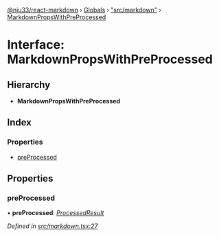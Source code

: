 [@nju33/react-markdown](../README.md) › [Globals](../globals.md) › ["src/markdown"](../modules/_src_markdown_.md) › [MarkdownPropsWithPreProcessed](_src_markdown_.markdownpropswithpreprocessed.md)

# Interface: MarkdownPropsWithPreProcessed

## Hierarchy

* **MarkdownPropsWithPreProcessed**

## Index

### Properties

* [preProcessed](_src_markdown_.markdownpropswithpreprocessed.md#preprocessed)

## Properties

###  preProcessed

• **preProcessed**: *[ProcessedResult](../modules/_src_markdown_.md#processedresult)*

*Defined in [src/markdown.tsx:27](https://github.com/nju33/react-markdown/blob/3861cd2/src/markdown.tsx#L27)*
